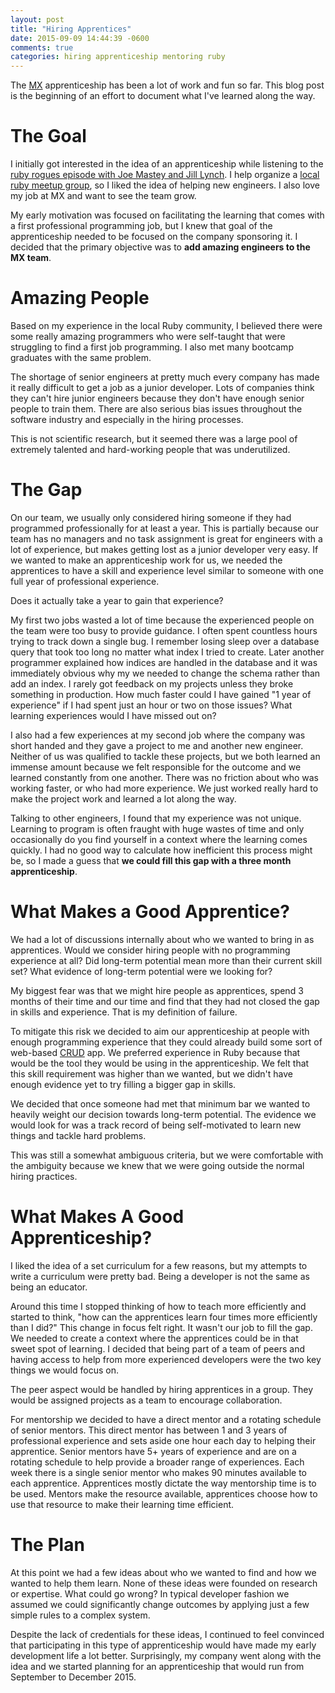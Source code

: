 ```yaml
---
layout: post
title: "Hiring Apprentices"
date: 2015-09-09 14:44:39 -0600
comments: true
categories: hiring apprenticeship mentoring ruby
---
```


The [MX](http://mx.com/) apprenticeship has been a lot of work and fun so far.
This blog post is the beginning of an effort to document what I've learned along the way.

# The Goal

I initially got interested in the idea of an apprenticeship while listening to the [ruby rogues episode with Joe Mastey and Jill Lynch](https://devchat.tv/ruby-rogues/190-rr-apprenticeship-with-joseph-mastey-and-jill-lynch-of-enova).
I help organize a [local ruby meetup group](http://utruby.org/#uv.rb), so I liked the idea of helping new engineers.
I also love my job at MX and want to see the team grow.

My early motivation was focused on facilitating the learning that comes with a first professional programming job, but I knew that goal of the apprenticeship needed to be focused on the company sponsoring it.
I decided that the primary objective was to __add amazing engineers to the MX team__.

<!--more-->

# Amazing People

Based on my experience in the local Ruby community, I believed there were some really amazing programmers who were self-taught that were struggling to find a first job programming.
I also met many bootcamp graduates with the same problem.

The shortage of senior engineers at pretty much every company has made it really difficult to get a job as a junior developer.
Lots of companies think they can't hire junior engineers because they don't have enough senior people to train them.
There are also serious bias issues throughout the software industry and especially in the hiring processes.

This is not scientific research, but it seemed there was a large pool of extremely talented and hard-working people that was underutilized.

# The Gap

On our team, we usually only considered hiring someone if they had programmed professionally for at least a year.
This is partially because our team has no managers and no task assignment is great for engineers with a lot of experience, but makes getting lost as a junior developer very easy.
If we wanted to make an apprenticeship work for us, we needed the apprentices to have a skill and experience level similar to someone with one full year of professional experience.

Does it actually take a year to gain that experience?

My first two jobs wasted a lot of time because the experienced people on the team were too busy to provide guidance.
I often spent countless hours trying to track down a single bug.
I remember losing sleep over a database query that took too long no matter what index I tried to create.
Later another programmer explained how indices are handled in the database and it was immediately obvious why my we needed to change the schema rather than add an index.
I rarely got feedback on my projects unless they broke something in production.
How much faster could I have gained "1 year of experience" if I had spent just an hour or two on those issues?
What learning experiences would I have missed out on?

I also had a few experiences at my second job where the company was short handed and they gave a project to me and another new engineer.
Neither of us was qualified to tackle these projects, but we both learned an immense amount because we felt responsible for the outcome and we learned constantly from one another.
There was no friction about who was working faster, or who had more experience.
We just worked really hard to make the project work and learned a lot along the way.

Talking to other engineers, I found that my experience was not unique.
Learning to program is often fraught with huge wastes of time and only occasionally do you find yourself in a context where the learning comes quickly.
I had no good way to calculate how inefficient this process might be, so I made a guess that __we could fill this gap with a three month apprenticeship__.

# What Makes a Good Apprentice?

We had a lot of discussions internally about who we wanted to bring in as apprentices.
Would we consider hiring people with no programming experience at all?
Did long-term potential mean more than their current skill set?
What evidence of long-term potential were we looking for?

My biggest fear was that we might hire people as apprentices, spend 3 months of their time and our time and find that they had not closed the gap in skills and experience.
That is my definition of failure.

To mitigate this risk we decided to aim our apprenticeship at people with enough programming experience that they could already build some sort of web-based [CRUD](https://en.wikipedia.org/wiki/Create,_read,_update_and_delete) app.
We preferred experience in Ruby because that would be the tool they would be using in the apprenticeship.
We felt that this skill requirement was higher than we wanted, but we didn't have enough evidence yet to try filling a bigger gap in skills.

We decided that once someone had met that minimum bar we wanted to heavily weight our decision towards long-term potential.
The evidence we would look for was a track record of being self-motivated to learn new things and tackle hard problems.

This was still a somewhat ambiguous criteria, but we were comfortable with the ambiguity because we knew that we were going outside the normal hiring practices.

# What Makes A Good Apprenticeship?

I liked the idea of a set curriculum for a few reasons, but my attempts to write a curriculum were pretty bad.
Being a developer is not the same as being an educator.

Around this time I stopped thinking of how to teach more efficiently and started to think, "how can the apprentices learn four times more efficiently than I did?"
This change in focus felt right.
It wasn't our job to fill the gap.
We needed to create a context where the apprentices could be in that sweet spot of learning.
I decided that being part of a team of peers and having access to help from more experienced developers were the two key things we would focus on.

The peer aspect would be handled by hiring apprentices in a group.
They would be assigned projects as a team to encourage collaboration.

For mentorship we decided to have a direct mentor and a rotating schedule of senior mentors.
This direct mentor has between 1 and 3 years of professional experience and sets aside one hour each day to helping their apprentice.
Senior mentors have 5+ years of experience and are on a rotating schedule to help provide a broader range of experiences.
Each week there is a single senior mentor who makes 90 minutes available to each apprentice.
Apprentices mostly dictate the way mentorship time is to be used.
Mentors make the resource available, apprentices choose how to use that resource to make their learning time efficient.

# The Plan

At this point we had a few ideas about who we wanted to find and how we wanted to help them learn.
None of these ideas were founded on research or expertise.
What could go wrong?
In typical developer fashion we assumed we could significantly change outcomes by applying just a few simple rules to a complex system.

Despite the lack of credentials for these ideas, I continued to feel convinced that participating in this type of apprenticeship would have made my early development life a lot better.
Surprisingly, my company went along with the idea and we started planning for an apprenticeship that would run from September to December 2015.
